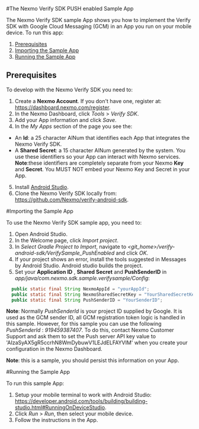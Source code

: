 
#The Nexmo Verify SDK PUSH enabled Sample App

The Nexmo Verify SDK sample App shows you how to implement the Verify SDK with Google Cloud Messaging (GCM) in an App you run on your mobile device. To run this app:

1. <a href="#prereq">Prerequisites</a>
2. <a href="#import">Importing the Sample App</a>
3. <a href="#run">Running the Sample App</a>

## Prerequisites<a name="prereq"></a>

To develop with the Nexmo Verify SDK you need to:

1. Create a __Nexmo Account__. If you don't have one, register at: https://dashboard.nexmo.com/register.
2. In the Nexmo Dashboard, click *Tools* > *Verify SDK*.
3. Add your App information and click *Save*.
4. In the *My Apps* section of the page you see the:
  * An __Id__: a 25 character AlNum that identifies each App that integrates the Nexmo Verify SDK.
  * A __Shared Secret__: a 15 character AlNum generated by the system.
  You use these identifiers so your App can interact with Nexmo services.
  **Note**:these identifiers are completely separate from your Nexmo __Key__ and __Secret__. You MUST NOT embed your Nexmo Key and Secret in your App.
5. Install <a href="http://developer.android.com/tools/studio/index.html"> Android Studio</a>.
6. Clone the Nexmo Verify SDK locally from: https://github.com/Nexmo/verify-android-sdk.


#Importing the Sample App<a name="import"></a>

To use the Nexmo Verify SDK sample app, you need to:

1. Open Android Studio.
2. In the Welcome page, click *Import project*.
3. In *Select Gradle Project to Import*, navigate to *&lt;git_home>/verify-android-sdk/VerifySample_PushEnabled* and click *OK*.
4. If your project shows an error, install the tools suggested in Messages by Android Studio.
  Android studio builds the project.
5. Set your __Application ID__ , __Shared Secret__ and __PushSenderID__  in *app/java/com.nexmo.sdk.sample.verifysample/Config*:
  ```java
    public static final String NexmoAppId = "yourAppId";
    public static final String NexmoSharedSecretKey = "YourSharedSecretKey";
    public static final String PushSenderID = "YourSenderID";
```

**Note**: Normally *PushSenderId* is your project ID supplied by Google. It is used as the GCM sender ID, all GCM registration token logic is handled in this sample. However, for this sample you can use the following *PushSenderId* : *919459387407*. To do this, contact Nexmo Customer Support and ask them to set the Push server API key value to 'AIzaSyAX5gR5ccrhN8WmDybuwV1LEJdELFAYVIM' when you create your configuration in the Nexmo Dashboard.

**Note**: this is a sample, you should persist this information on your App.

#Running the Sample App<a name="run"></a>

To run this sample App:

1. Setup your mobile terminal to work with Android Studio: https://developer.android.com/tools/building/building-studio.html#RunningOnDeviceStudio.
2. Click *Run* > *Run*, then select your mobile device.
3. Follow the instructions in the App.

